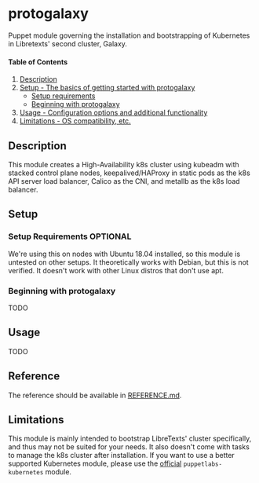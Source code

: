 # protogalaxy

Puppet module governing the installation and bootstrapping of Kubernetes in Libretexts' second cluster, Galaxy.

#### Table of Contents

1. [Description](#description)
2. [Setup - The basics of getting started with protogalaxy](#setup)
    * [Setup requirements](#setup-requirements)
    * [Beginning with protogalaxy](#beginning-with-protogalaxy)
3. [Usage - Configuration options and additional functionality](#usage)
4. [Limitations - OS compatibility, etc.](#limitations)

## Description

This module creates a High-Availability k8s cluster using kubeadm with stacked control plane nodes, keepalived/HAProxy in static pods as the k8s API server load balancer, Calico as the CNI, and metallb as the k8s load balancer.

## Setup

### Setup Requirements **OPTIONAL**

We're using this on nodes with Ubuntu 18.04 installed, so this module is untested on other setups. It theoretically works with Debian, but this is not verified. It doesn't work with other Linux distros that don't use apt.

### Beginning with protogalaxy

TODO

## Usage

TODO

## Reference

The reference should be available in [REFERENCE.md](REFERENCE.md).

## Limitations

This module is mainly intended to bootstrap LibreTexts' cluster specifically, and thus may not be suited for your needs. It also doesn't come with tasks to manage the k8s cluster after installation. If you want to use a better supported Kubernetes module, please use the [official](https://forge.puppet.com/puppetlabs/kubernetes) `puppetlabs-kubernetes` module.
